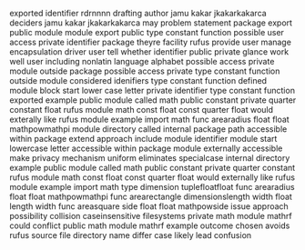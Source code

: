 exported identifier rdrnnnn drafting author jamu kakar jkakarkakarca deciders jamu kakar jkakarkakarca may problem statement package export public module module export public type constant function possible user access private identifier package theyre facility rufus provide user manage encapsulation driver user tell whether identifier public private glance work well user including nonlatin language alphabet possible access private module outside package possible access private type constant function outside module considered idenifiers type constant function defined module block start lower case letter private identifier type constant function exported example public module called math public constant private quarter constant float rufus module math const float const quarter float would exterally like rufus module example import math func arearadius float float mathpowmathpi module directory called internal package path accessible within package extend approach include module identifier module start lowercase letter accessible within package module externally accessible make privacy mechanism uniform eliminates specialcase internal directory example public module called math public constant private quarter constant rufus module math const float const quarter float would externally like rufus module example import math type dimension tuplefloatfloat func arearadius float float mathpowmathpi func arearectangle dimensionslength width float length width func areasquare side float float mathpowside issue approach possibility collision caseinsensitive filesystems private math module mathrf could conflict public math module mathrf example outcome chosen avoids rufus source file directory name differ case likely lead confusion